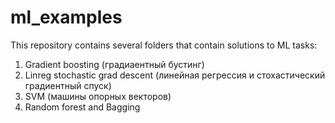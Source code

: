 # ml_examples
This repository contains several folders that contain solutions to ML tasks:
1. Gradient boosting (градиаентный бустинг)
2. Linreg stochastic grad descent (линейная регрессия и стохастический градиентный спуск)
4. SVM (машины опорных векторов)
5. Random forest and Bagging
